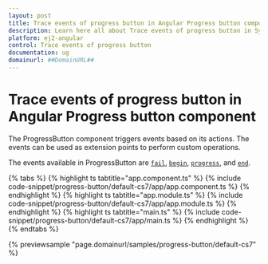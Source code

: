 ```yaml
---
layout: post
title: Trace events of progress button in Angular Progress button component | Syncfusion
description: Learn here all about Trace events of progress button in Syncfusion Angular Progress button component of Syncfusion Essential JS 2 and more.
platform: ej2-angular
control: Trace events of progress button 
documentation: ug
domainurl: ##DomainURL##
---
```


# Trace events of progress button in Angular Progress button component

The ProgressButton component triggers events based on its actions. The events can be used as extension points to perform custom operations.

The events available in ProgressButton are [`fail`](https://ej2.syncfusion.com/angular/documentation/api/progress-button#fail), [`begin`](https://ej2.syncfusion.com/angular/documentation/api/progress-button#begin), [`progress`](https://ej2.syncfusion.com/angular/documentation/api/progress-button#progress), and [`end`](https://ej2.syncfusion.com/angular/documentation/api/progress-button#end).

{% tabs %}
{% highlight ts tabtitle="app.component.ts" %}
{% include code-snippet/progress-button/default-cs7/app/app.component.ts %}
{% endhighlight %}
{% highlight ts tabtitle="app.module.ts" %}
{% include code-snippet/progress-button/default-cs7/app/app.module.ts %}
{% endhighlight %}
{% highlight ts tabtitle="main.ts" %}
{% include code-snippet/progress-button/default-cs7/app/main.ts %}
{% endhighlight %}
{% endtabs %}
  
{% previewsample "page.domainurl/samples/progress-button/default-cs7" %}
